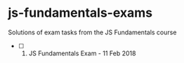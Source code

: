 # js-fundamentals-exams
Solutions of exam tasks from the JS Fundamentals course

- [ ] 1. JS Fundamentals Exam - 11 Feb 2018